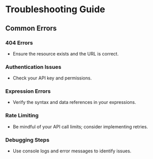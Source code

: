 # Troubleshooting Guide

## Common Errors

### 404 Errors
- Ensure the resource exists and the URL is correct.

### Authentication Issues
- Check your API key and permissions.

### Expression Errors
- Verify the syntax and data references in your expressions.

### Rate Limiting
- Be mindful of your API call limits; consider implementing retries.

### Debugging Steps
- Use console logs and error messages to identify issues.